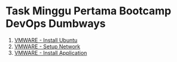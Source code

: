 # Task Minggu Pertama Bootcamp DevOps Dumbways #

1. [VMWARE - Install Ubuntu](VMWARE%20-%20Install%20Ubuntu)
1. [VMWARE - Setup Network](VMWARE%20-%20Setup%20Network)
1. [VMWARE - Install Application](VMWARE%20-%20Install%20Application)